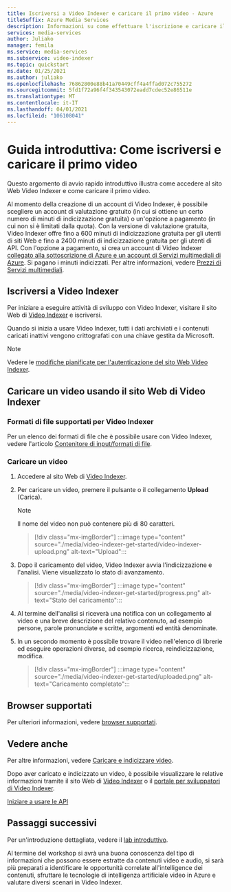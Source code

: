 ```yaml
---
title: Iscriversi a Video Indexer e caricare il primo video - Azure
titleSuffix: Azure Media Services
description: Informazioni su come effettuare l'iscrizione e caricare il primo video tramite il portale di Video Indexer.
services: media-services
author: Juliako
manager: femila
ms.service: media-services
ms.subservice: video-indexer
ms.topic: quickstart
ms.date: 01/25/2021
ms.author: juliako
ms.openlocfilehash: 76862800e88b41a70449cff4a4ffad072c755272
ms.sourcegitcommit: 5fd1f72a96f4f343543072eadd7cdec52e86511e
ms.translationtype: MT
ms.contentlocale: it-IT
ms.lasthandoff: 04/01/2021
ms.locfileid: "106108041"
---
```

# <a name="quickstart-how-to-sign-up-and-upload-your-first-video"></a>Guida introduttiva: Come iscriversi e caricare il primo video

Questo argomento di avvio rapido introduttivo illustra come accedere al sito Web Video Indexer e come caricare il primo video.

Al momento della creazione di un account di Video Indexer, è possibile scegliere un account di valutazione gratuito (in cui si ottiene un certo numero di minuti di indicizzazione gratuita) o un'opzione a pagamento (in cui non si è limitati dalla quota). Con la versione di valutazione gratuita, Video Indexer offre fino a 600 minuti di indicizzazione gratuita per gli utenti di siti Web e fino a 2400 minuti di indicizzazione gratuita per gli utenti di API. Con l'opzione a pagamento, si crea un account di Video Indexer [collegato alla sottoscrizione di Azure e un account di Servizi multimediali di Azure](connect-to-azure.md). Si pagano i minuti indicizzati. Per altre informazioni, vedere [Prezzi di Servizi multimediali](https://azure.microsoft.com/pricing/details/media-services/). 

## <a name="sign-up-for-video-indexer"></a>Iscriversi a Video Indexer

Per iniziare a eseguire attività di sviluppo con Video Indexer, visitare il sito Web di [Video Indexer](https://www.videoindexer.ai/) e iscriversi.

Quando si inizia a usare Video Indexer, tutti i dati archiviati e i contenuti caricati inattivi vengono crittografati con una chiave gestita da Microsoft.

> [!NOTE]
> Vedere le [modifiche pianificate per l'autenticazione del sito Web Video Indexer](release-notes.md#planned-video-indexer-website-authenticatication-changes).

## <a name="upload-a-video-using-the-video-indexer-website"></a>Caricare un video usando il sito Web di Video Indexer

### <a name="supported-file-formats-for-video-indexer"></a>Formati di file supportati per Video Indexer

Per un elenco dei formati di file che è possibile usare con Video Indexer, vedere l'articolo [Contenitore di input/formati di file](../latest/encode-media-encoder-standard-formats-reference.md).

### <a name="upload-a-video"></a>Caricare un video

1. Accedere al sito Web di [Video Indexer](https://www.videoindexer.ai/).
1. Per caricare un video, premere il pulsante o il collegamento **Upload** (Carica).

    > [!NOTE]
    > Il nome del video non può contenere più di 80 caratteri.

    > [!div class="mx-imgBorder"]
    > :::image type="content" source="./media/video-indexer-get-started/video-indexer-upload.png" alt-text="Upload":::
1. Dopo il caricamento del video, Video Indexer avvia l'indicizzazione e l'analisi. Viene visualizzato lo stato di avanzamento. 

    > [!div class="mx-imgBorder"]
    > :::image type="content" source="./media/video-indexer-get-started/progress.png" alt-text="Stato del caricamento":::
1. Al termine dell'analisi si riceverà una notifica con un collegamento al video e una breve descrizione del relativo contenuto, ad esempio persone, parole pronunciate e scritte, argomenti ed entità denominate.
1. In un secondo momento è possibile trovare il video nell'elenco di librerie ed eseguire operazioni diverse, ad esempio ricerca, reindicizzazione, modifica.

    > [!div class="mx-imgBorder"]
    > :::image type="content" source="./media/video-indexer-get-started/uploaded.png" alt-text="Caricamento completato":::

## <a name="supported-browsers"></a>Browser supportati

Per ulteriori informazioni, vedere [browser supportati](video-indexer-overview.md#supported-browsers).

## <a name="see-also"></a>Vedere anche

Per altre informazioni, vedere [Caricare e indicizzare video](upload-index-videos.md).

Dopo aver caricato e indicizzato un video, è possibile visualizzare le relative informazioni tramite il sito Web di [Video Indexer](video-indexer-use-apis.md) o il [portale per sviluppatori di Video Indexer](video-indexer-view-edit.md). 

[Iniziare a usare le API](video-indexer-use-apis.md)

## <a name="next-steps"></a>Passaggi successivi

Per un'introduzione dettagliata, vedere il [lab introduttivo](https://github.com/Azure-Samples/media-services-video-indexer/blob/master/IntroToVideoIndexer.md). 

Al termine del workshop si avrà una buona conoscenza del tipo di informazioni che possono essere estratte da contenuti video e audio, si sarà più preparati a identificare le opportunità correlate all'intelligence dei contenuti, sfruttare le tecnologie di intelligenza artificiale video in Azure e valutare diversi scenari in Video Indexer.

